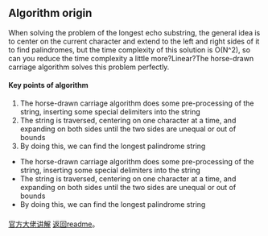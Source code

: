 ## Algorithm origin
When solving the problem of the longest echo substring, the general idea is to center on the current character and extend to the left and right sides of it to find palindromes, but the time complexity of this solution is O(N^2), so can you reduce the time complexity a little more?Linear?The horse-drawn carriage algorithm solves this problem perfectly.
#### Key points of algorithm
1. The horse-drawn carriage algorithm does some pre-processing of the string, inserting some special delimiters into the string
2. The string is traversed, centering on one character at a time, and expanding on both sides until the two sides are unequal or out of bounds
3. By doing this, we can find the longest palindrome string

- The horse-drawn carriage algorithm does some pre-processing of the string, inserting some special delimiters into the string
- The string is traversed, centering on one character at a time, and expanding on both sides until the two sides are unequal or out of bounds
- By doing this, we can find the longest palindrome string
####
 [官方大佬讲解](https://www.jianshu.com/p/392172762e55)
 [返回readme](README.md)。
